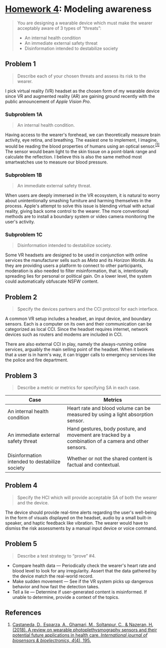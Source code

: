 # [Homework 4](https://github.com/hendraanggrian/IIT-CS487/blob/assets/assignments/hw4.pdf): Modeling awareness

> You are designing a wearable device which must make the wearer acceptably
  aware of 3 types of “threats”:
>
> - An internal health condition
> - An immediate external safety threat
> - Disinformation intended to destabilize society

## Problem 1

> Describe each of your chosen threats and assess its risk to the wearer.

I pick virtual reality (VR) headset as the chosen form of my wearable device
since VR and augmented reality (AR) are gaining ground recently with the public
announcement of *Apple Vision Pro*.

### Subproblem 1A

> An internal health condition.

Having access to the wearer's forehead, we can theoretically measure brain
activity, eye retina, and breathing. The easiest one to implement, I imagine,
would be reading the blood properties of humans using an optical sensor.<sup>[\[1\]]</sup>
The sensor would beam light to the skin tissue on a point-blank range and
calculate the reflection. I believe this is also the same method most
smartwatches use to measure our blood pressure.

### Subproblem 1B

> An immediate external safety threat.

When users are deeply immersed in the VR ecosystem, it is natural to worry about
unintentionally smashing furniture and harming themselves in the process.
Apple's attempt to solve this issue is blending virtual with actual reality,
giving back some control to the wearer. The more conventional methods are to
install a boundary system or video camera monitoring the user's activity.

### Subproblem 1C

> Disinformation intended to destabilize society.

Some VR headsets are designed to be used in conjunction with online services the
manufacturer sells such as *Meta* and its *Horizon Worlds*. As they are
providing users a platform to connect to other participants, moderation is also
needed to filter misinformation, that is, intentionally spreading lies for
personal or political gain. On a lower level, the system could automatically
obfuscate NSFW content.

## Problem 2

> Specify the devices partners and the CCI protocol for each interface.

A common VR setup includes a headset, an input device, and boundary sensors.
Each is a computer on its own and their communication can be categorized as
local CCI. Since the headset requires internet, network devices such as routers
and modems are included in CCI.

There are also external CCI in play, namely the always-running online services,
arguably the main selling point of the headset. When it believes that a user is
in harm's way, it can trigger calls to emergency services like the police and
fire department.

## Problem 3

> Describe a metric or metrics for specifying SA in each case.

| Case | Metrics |
| --- | --- |
| An internal health condition | Heart rate and blood volume can be measured by using a light absorption sensor. |
| An immediate external safety threat | Hand gestures, body posture, and movement are tracked by a combination of a camera and other sensors. |
| Disinformation intended to destabilize society | Whether or not the shared content is factual and contextual. |

## Problem 4

> Specify the HCI which will provide acceptable SA of both the wearer and the
  device.

The device should provide real-time alerts regarding the user's well-being in
the form of visuals displayed on the headset, audio by a small built-in speaker,
and haptic feedback like vibration. The wearer would have to dismiss the risk
assessments by a manual input device or voice command.

## Problem 5

> Describe a test strategy to “prove” #4.

- Compare health data &mdash; Periodically check the wearer's heart rate and
  blood level to look for any irregularity. Assert that the data gathered by the
  device match the real-world record.
- Make sudden movement &mdash; See if the VR system picks up dangerous behavior
  and how fast the detection takes.
- Tell a lie &mdash; Determine if user-generated content is misinformed. If
  unable to determine, provide a context of the topics.

## References

1. [Castaneda, D., Esparza, A., Ghamari, M., Soltanpur, C., & Nazeran, H. (2018). A review on wearable photoplethysmography sensors and their potential future applications in health care. *International journal of biosensors & bioelectronics, 4*(4), 195.](https://www.ncbi.nlm.nih.gov/pmc/articles/PMC6426305/)

[\[1\]]: https://www.ncbi.nlm.nih.gov/pmc/articles/PMC6426305/
